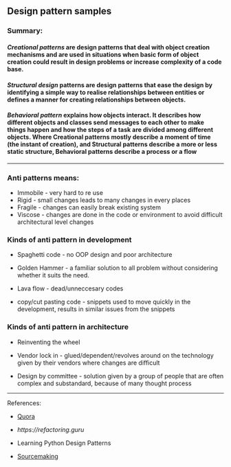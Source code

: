 ## Design pattern samples

### Summary:

#### _Creational patterns_ are design patterns that deal with object creation mechanisms and are used in situations when basic form of object creation could result in design problems or increase complexity of a code base.

#### _Structural design_ patterns are design patterns that ease the design by identifying a simple way to realise relationships between entities or defines a manner for creating relationships between objects.

#### _Behavioral pattern_ explains how objects interact. It describes how different objects and classes send messages to each other to make things happen and how the steps of a task are divided among different objects. Where Creational patterns mostly describe a moment of time (the instant of creation), and Structural patterns describe a more or less static structure, Behavioral patterns describe a process or a flow

---

### Anti patterns means:

- Immobile - very hard to re use
- Rigid - small changes leads to many changes in every places
- Fragile - changes can easily break existing system
- Viscose - changes are done in the code or environment to avoid difficult architectural level changes

### Kinds of anti pattern in development

- Spaghetti code - no OOP design and poor architecture

- Golden Hammer - a familiar solution to all problem without considering whether it suits the need.

- Lava flow - dead/unneccesary codes

- copy/cut pasting code - snippets used to move quickly in the development, results in similar issues from the snippets

### Kinds of anti pattern in architecture

- Reinventing the wheel

- Vendor lock in - glued/dependent/revolves around on the technology given by their vendors where changes are difficult

- Design by committee - solution given by a group of people
  that are often complex and substandard, because of many thought process

---

References:

- [Quora](https://www.quora.com/What-is-the-difference-between-Creational-Structural-and-Behavioral-Patterns)

- _https://refactoring.guru_

- Learning Python Design Patterns

- [Sourcemaking](https://sourcemaking.com/)